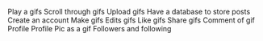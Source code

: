 Play a gifs
Scroll through gifs
Upload gifs
Have a database to store posts
Create an account 
Make gifs
Edits gifs
Like gifs
Share gifs
Comment of gif
Profile
Profile Pic as a gif
Followers and following 
